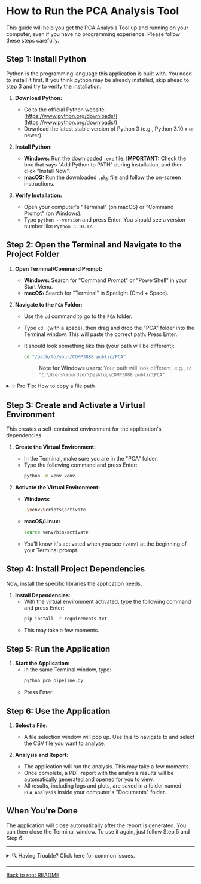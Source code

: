 # How to Run the PCA Analysis Tool

This guide will help you get the PCA Analysis Tool up and running on your computer, even if you have no programming experience. Please follow these steps carefully.

## Step 1: Install Python

Python is the programming language this application is built with. You need to install it first. If you think python may be already installed, skip ahead to step 3 and try to verify the installation.

1.  **Download Python:**
    *   Go to the official Python website: [https://www.python.org/downloads/](https://www.python.org/downloads/)
    *   Download the latest stable version of Python 3 (e.g., Python 3.10.x or newer).

2.  **Install Python:**
    *   **Windows:** Run the downloaded `.exe` file. **IMPORTANT:** Check the box that says "Add Python to PATH" during installation, and then click "Install Now".
    *   **macOS:** Run the downloaded `.pkg` file and follow the on-screen instructions.

3.  **Verify Installation:**
    *   Open your computer's "Terminal" (on macOS) or "Command Prompt" (on Windows).
    *   Type `python --version` and press Enter. You should see a version number like `Python 3.10.12`.

## Step 2: Open the Terminal and Navigate to the Project Folder

1.  **Open Terminal/Command Prompt:**
    *   **Windows:** Search for "Command Prompt" or "PowerShell" in your Start Menu.
    *   **macOS:** Search for "Terminal" in Spotlight (Cmd + Space).

2.  **Navigate to the `PCA` Folder:**
    *   Use the `cd` command to go to the `PCA` folder.
    *   Type `cd ` (with a space), then drag and drop the "PCA" folder into the Terminal window. This will paste the correct path. Press Enter.
    *   It should look something like this (your path will be different):
        ```bash
        cd "/path/to/your/COMP3888 public/PCA"
        ```

        > **Note for Windows users:** Your path will look different, e.g., `cd "C:\Users\YourUser\Desktop\COMP3888 public\PCA"`.

<details>
<summary>💡 Pro Tip: How to copy a file path</summary>

*   **On macOS:** Right-click on a file or folder, hold down the `Option` key, and select "Copy [item name] as Pathname".
*   **On Windows:** Hold down the `Shift` key and right-click on a file or folder, then select "Copy as path".

You can then paste this path directly into the terminal after typing `cd `.
</details>

## Step 3: Create and Activate a Virtual Environment

This creates a self-contained environment for the application's dependencies.

1.  **Create the Virtual Environment:**
    *   In the Terminal, make sure you are in the "PCA" folder.
    *   Type the following command and press Enter:
        ```bash
        python -m venv venv
        ```

2.  **Activate the Virtual Environment:**
    *   **Windows:**
        ```bash
        .\venv\Scripts\activate
        ```
    *   **macOS/Linux:**
        ```bash
        source venv/bin/activate
        ```
    *   You'll know it's activated when you see `(venv)` at the beginning of your Terminal prompt.

## Step 4: Install Project Dependencies

Now, install the specific libraries the application needs.

1.  **Install Dependencies:**
    *   With the virtual environment activated, type the following command and press Enter:
        ```bash
        pip install -r requirements.txt
        ```
    *   This may take a few moments.

## Step 5: Run the Application

1.  **Start the Application:**
    *   In the same Terminal window, type:
        ```bash
        python pca_pipeline.py
        ```
    *   Press Enter.

## Step 6: Use the Application

1.  **Select a File:**
    *   A file selection window will pop up. Use this to navigate to and select the CSV file you want to analyse.

2.  **Analysis and Report:**
    *   The application will run the analysis. This may take a few moments.
    *   Once complete, a PDF report with the analysis results will be automatically generated and opened for you to view.
    *   All results, including logs and plots, are saved in a folder named `PCA_Analysis` inside your computer's "Documents" folder.

## When You're Done

The application will close automatically after the report is generated. You can then close the Terminal window. To use it again, just follow Step 5 and Step 6.

---

<details>
<summary>🔍 Having Trouble? Click here for common issues.</summary>

*   **`command not found` (e.g., `python`):** This usually means Python was not added to your system's PATH. When installing, make sure to check the box that says "Add Python to PATH".

*   **`pip install` fails:** This is often a network issue. Make sure you are connected to the internet. If you are on a corporate or university network, you may need to configure a proxy.

*   **Script fails to run:** For any errors, try to read the message in the terminal carefully. It will often give you a clue as to what went wrong (e.g., a file could not be found).

</details>

---
[Back to root README](../README.md)
